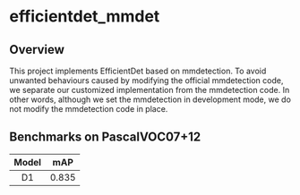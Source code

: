 # efficientdet_mmdet
## Overview
This project implements EfficientDet based on mmdetection. To avoid unwanted behaviours caused by modifying the official mmdetection code, 
we separate our customized implementation from the mmdetection code. In other words, although we 
set the mmdetection in development mode,
we do not modify the mmdetection code in place. 

## Benchmarks on PascalVOC07+12
Model | mAP |
:---:|:---:|
D1 | 0.835|
